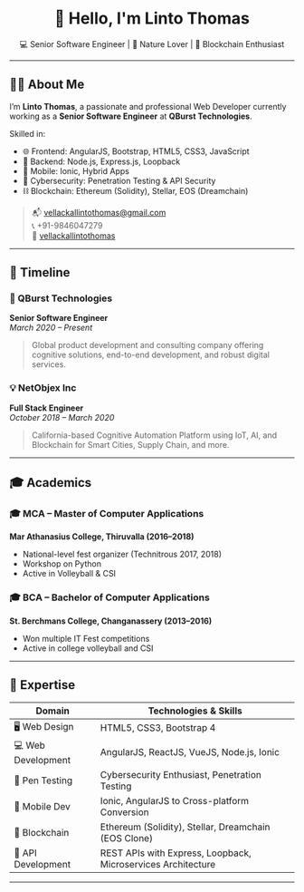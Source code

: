 <h1 align="center">👋 Hello, I'm Linto Thomas</h1>

<p align="center">
  💻 Senior Software Engineer | 🌱 Nature Lover | 🚀 Blockchain Enthusiast
</p>

---

## 🧑‍💻 About Me

I’m **Linto Thomas**, a passionate and professional Web Developer currently working as a **Senior Software Engineer** at **QBurst Technologies**.

Skilled in:
- 🌐 Frontend: AngularJS, Bootstrap, HTML5, CSS3, JavaScript
- 🔧 Backend: Node.js, Express.js, Loopback
- 📱 Mobile: Ionic, Hybrid Apps
- 🔐 Cybersecurity: Penetration Testing & API Security
- ⛓️ Blockchain: Ethereum (Solidity), Stellar, EOS (Dreamchain)

> 📬 vellackallintothomas@gmail.com  
> 📞 +91-9846047279  
> 🔗 [vellackallintothomas](https://github.com/vellackallintothomas)

---

## 📅 Timeline

### 🚀 QBurst Technologies  
**Senior Software Engineer**  
_March 2020 – Present_  
> Global product development and consulting company offering cognitive solutions, end-to-end development, and robust digital services.

### 💡 NetObjex Inc  
**Full Stack Engineer**  
_October 2018 – March 2020_  
> California-based Cognitive Automation Platform using IoT, AI, and Blockchain for Smart Cities, Supply Chain, and more.

---

## 🎓 Academics

### 🎓 MCA – Master of Computer Applications  
**Mar Athanasius College, Thiruvalla (2016–2018)**  
- National-level fest organizer (Technitrous 2017, 2018)  
- Workshop on Python  
- Active in Volleyball & CSI

### 🎓 BCA – Bachelor of Computer Applications  
**St. Berchmans College, Changanassery (2013–2016)**  
- Won multiple IT Fest competitions  
- Active in college volleyball and CSI

---

## 🧠 Expertise

| Domain               | Technologies & Skills                                                                 |
|----------------------|---------------------------------------------------------------------------------------|
| 🖥️ Web Design        | HTML5, CSS3, Bootstrap 4                                                              |
| 💻 Web Development   | AngularJS, ReactJS, VueJS, Node.js, Ionic                                             |
| 🔐 Pen Testing       | Cybersecurity Enthusiast, Penetration Testing                                         |
| 📲 Mobile Dev        | Ionic, AngularJS to Cross-platform Conversion                                         |
| 🔗 Blockchain        | Ethereum (Solidity), Stellar, Dreamchain (EOS Clone)                                  |
| 🔌 API Development   | REST APIs with Express, Loopback, Microservices Architecture                          |

---



